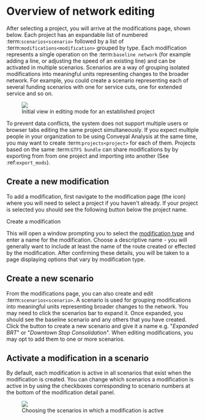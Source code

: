 # Overview of network editing

After selecting a project, you will arrive at the modifications page, shown below. Each project has an expandable list of numbered :term:`scenarios<scenario>`  followed by a list of :term:`modifications<modification>` grouped by type. Each modification represents a single operation on the :term:`baseline network` (for example adding a line, or adjusting the speed of an existing line) and can be activated in multiple scenarios. Scenarios are a way of grouping isolated modifications into meaningful units representing changes to the broader network. For example, you could create a scenario representing each of several funding scenarios with one for service cuts, one for extended service and so on. 

<figure>
  <img src="../img/create-scenario.png" />
  <figcaption>Initial view in editing mode for an established project</figcaption>
</figure>

To prevent data conflicts, the system does not support multiple users or browser tabs editing the same project simultaneously. If you expect multiple people in your organization to be using Conveyal Analysis at the same time, you may want to create :term:`projects<project>` for each of them. Projects based on the same :term:`GTFS bundle` can share modifications by by exporting from  from one project and importing into another (See :ref:`export_mods`).

## Create a new modification

To add a modification, first navigate to the modification page (the <i class="fa fa-pencil"></i> icon) where you will need to select a project if you haven't already. If your project is selected you should see the following button below the project name. 

<span class="btn btn-success"><i class="fa fa-plus"></i> Create a modification</span>


This will open a window prompting you to select the [modification type](modifications.html) and enter a name for the modification. Choose a descriptive name - you will generally want to include at least the name of the route created or effected by the modification. After confirming these details, you will be taken to a page displaying options that vary by modification type.

## Create a new scenario

From the modifications page, you can also create and edit :term:`scenarios<scenario>`. A scenario is used for grouping modifications into meaningful units representing broader changes to the network. 
You may need to click the scenarios bar to expand it. Once expanded, you should see the baseline scenario and any others that you have created. Click the button to create a new scenario and give it a name e.g. "_Expanded BRT_" or "_Downtown Stop Consolidation_".
When editing modifications, you may opt to add them to one or more scenarios. 

## Activate a modification in a scenario
By default, each modification is active in all scenarios that exist when the modification is created.  You can change which scenarios a modification is active in by using the checkboxes corresponding to scenario numbers at the bottom of the modification detail panel. 

<figure>
  <img src="../img/scenario-chooser.png" />
  <figcaption>Choosing the scenarios in which a modification is active</figcaption>
</figure>
